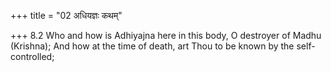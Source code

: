 +++
title = "02 अधियज्ञः कथम्"

+++
8.2 Who and how is Adhiyajna here in this body, O destroyer of Madhu
(Krishna); And how at the time of death, art Thou to be known by the
self-controlled;
